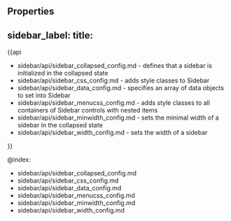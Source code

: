 Properties
---
sidebar_label: 
title: 
---          

{{api

- sidebar/api/sidebar_collapsed_config.md - defines that a sidebar is initialized in the collapsed state
- sidebar/api/sidebar_css_config.md - adds style classes to Sidebar
- sidebar/api/sidebar_data_config.md - specifies an array of data objects to set into Sidebar
- sidebar/api/sidebar_menucss_config.md - adds style classes to all containers of Sidebar controls with nested items 
- sidebar/api/sidebar_minwidth_config.md - sets the minimal width of a sidebar in the collapsed state
- sidebar/api/sidebar_width_config.md - sets the width of a sidebar

}}

@index:
- sidebar/api/sidebar_collapsed_config.md
- sidebar/api/sidebar_css_config.md
- sidebar/api/sidebar_data_config.md
- sidebar/api/sidebar_menucss_config.md
- sidebar/api/sidebar_minwidth_config.md
- sidebar/api/sidebar_width_config.md
